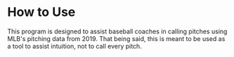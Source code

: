# How to Use
This program is designed to assist baseball coaches in calling pitches using MLB's pitching data from 2019. That being said, this is meant to be used as a tool to assist intuition, not to call every pitch. 
